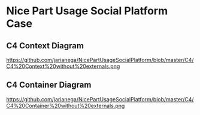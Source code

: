 # Nice Part Usage Social Platform Case
## C4 Context Diagram
https://github.com/jarianega/NicePartUsageSocialPlatform/blob/master/C4/C4%20Context%20without%20externals.png

## C4 Container Diagram
https://github.com/jarianega/NicePartUsageSocialPlatform/blob/master/C4/C4%20Container%20without%20externals.png
